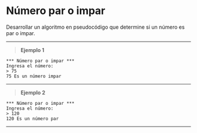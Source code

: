 ﻿# Número par o impar

Desarrollar un algoritmo en pseudocódigo que determine si un número es par o impar.

---

> **Ejemplo 1**

```
*** Número par o impar ***
Ingresa el número:
> 75
75 Es un número impar
```

---

> **Ejemplo 2**

```
*** Número par o impar ***
Ingresa el número:
> 120
120 Es un número par
```

---
